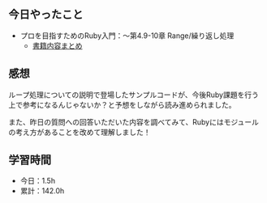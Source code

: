 ## 今日やったこと
- プロを目指すためのRuby入門：〜第4.9-10章 Range/繰り返し処理 
  - [書籍内容まとめ](https://www.notion.so/Ruby-77f15cf0d73944bf8345fbd688a71424#06c51eafb5464cc5bb350a909d9118a4)

## 感想
ループ処理についての説明で登場したサンプルコードが、今後Ruby課題を行う上で参考になるんじゃないか？と予想をしながら読み進められました。

また、昨日の質問への回答いただいた内容を調べてみて、Rubyにはモジュールの考え方があることを改めて理解しました！

## 学習時間
- 今日：1.5h
- 累計：142.0h
